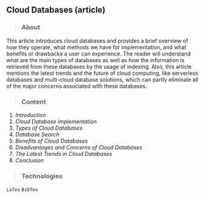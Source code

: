 ## Cloud Databases (article)

> ### About

This article introduces cloud databases and provides a brief overview of how they operate, what methods we have for implementation, and what benefits or drawbacks a user can experience. The reader will understand what are the main types of databases as well as how the information is retrieved from these databases by the usage of indexing. Also, this article mentions the latest trends and the future of cloud computing, like serverless databases and multi-cloud database solutions, which can partly eliminate all of the major concerns associated with these databases.

> ### Content

1. *Introduction*
2. *Cloud Database Implementation*
3. *Types of Cloud Databases*
4. *Database Search*
5. *Benefits of Cloud Databases*
6. *Disadvantages and Concerns of Cloud Databases*
7. *The Latest Trends in Cloud Databases*
8. *Conclusion*

> ### Technologies

`LaTex` `BibTex`
